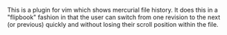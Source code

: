 This is a plugin for vim which shows mercurial file history.  It does this in a "flipbook" fashion in that the user can switch from one revision to the next (or previous) quickly and without losing their scroll position within the file.

